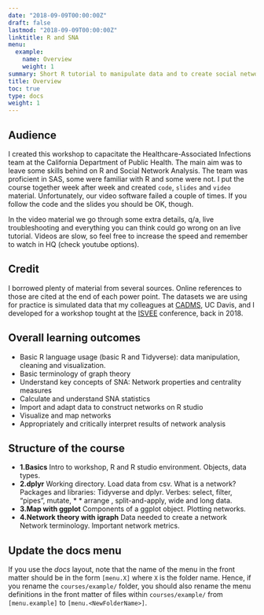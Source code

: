 ```yaml
---
date: "2018-09-09T00:00:00Z"
draft: false
lastmod: "2018-09-09T00:00:00Z"
linktitle: R and SNA
menu:
  example:
    name: Overview
    weight: 1
summary: Short R tutorial to manipulate data and to create social network analysis. Presential course, adapted to become an online tutorial.
title: Overview
toc: true
type: docs
weight: 1
---
```


## Audience

I created this workshop to capacitate the Healthcare-Associated Infections team at the California Department of Public Health. The main aim was to leave some skills behind on R and Social Network Analysis. The team was proficient in SAS, some were familiar with R and some were not. I put the course together week after week and created `code`, `slides` and `video` material. Unfortunately, our video software failed a couple of times. If you follow the code and the slides you should be OK, though. 

In the video material we go through some extra details, q/a, live troubleshooting and everything you can think could go wrong on an live tutorial. Videos are slow, so feel free to increase the speed and remember to watch in HQ (check youtube options).

## Credit

I borrowed plenty of material from several sources. Online references to those are cited at the end of each power point. The datasets we are using for practice is simulated data that my colleagues at [CADMS](https://cadms.vetmed.ucdavis.edu/), UC Davis, and I developed for a workshop tought at the [ISVEE](http://isvee.net/) conference, back in 2018.

## Overall learning outcomes

* Basic R language usage (basic R and Tidyverse): data manipulation, cleaning and visualization.
*	Basic terminology of graph theory 
*	Understand key concepts of SNA: Network properties and centrality measures
*	Calculate and understand SNA statistics
*	Import and adapt data to construct networks on R studio
*	Visualize and map networks
*	Appropriately and critically interpret results of network analysis 

## Structure of the course

* **1.Basics**
 Intro to workshop, R and R studio environment. Objects, data types.
* **2.dplyr** 
 Working directory. Load data from csv. What is a network?
 Packages and libraries: Tidyverse and dplyr. Verbes: select, filter, “pipes”, mutate, * * arrange , split-and-apply, wide and long data.
* **3.Map with ggplot**
 Components of a ggplot object. 
 Plotting networks.
* **4.Network theory with igraph**
 Data needed to create a network
 Network terminology. Important network metrics.


## Update the docs menu

If you use the *docs* layout, note that the name of the menu in the front matter should be in the form `[menu.X]` where `X` is the folder name. Hence, if you rename the `courses/example/` folder, you should also rename the menu definitions in the front matter of files within `courses/example/` from `[menu.example]` to `[menu.<NewFolderName>]`.
